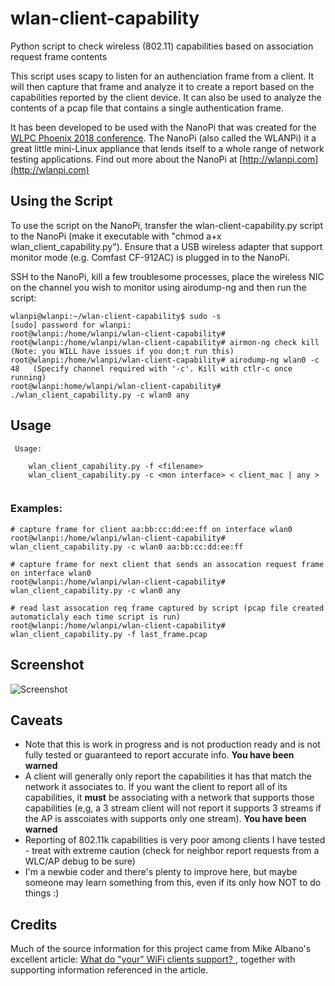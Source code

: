 # wlan-client-capability
Python script to check wireless (802.11) capabilities based on association request frame contents

This script uses scapy to listen for an authenciation frame from a client. It will then capture that frame and analyze it to create a report based on the capabilities reported by the client device. It can also be used to analyze the contents of a pcap file that contains a single authentication frame.

It has been developed to be used with the NanoPi that was created for the [WLPC Phoenix 2018 conference](https://www.wlanpros.com/resource/?wpv-category=2018-phoenix&wpv_aux_current_post_id=2623&wpv_view_count=464-TCPID2623). The NanoPi (also called the WLANPi) it a great little mini-Linux appliance that lends itself to a whole range of network testing applications. Find out more about the NanoPi at [http://wlanpi.com](http://wlanpi.com)

## Using the Script
To use the script on the NanoPi, transfer the wlan-client-capability.py script to the NanoPi (make it executable with "chmod a+x wlan_client_capability.py"). Ensure that a USB wireless adapter that support monitor mode (e.g. Comfast CF-912AC) is plugged in to the NanoPi.

SSH to the NanoPi, kill a few troublesome processes, place the wireless NIC on the channel you wish to monitor using airodump-ng and then run the script:

```
wlanpi@wlanpi:~/wlan-client-capability$ sudo -s
[sudo] password for wlanpi: 
root@wlanpi:/home/wlanpi/wlan-client-capability#
root@wlanpi:/home/wlanpi/wlan-client-capability# airmon-ng check kill   (Note: you WILL have issues if you don;t run this)
root@wlanpi:/home/wlanpi/wlan-client-capability# airodump-ng wlan0 -c 48   (Specify channel required with '-c'. Kill with ctlr-c once running)
root@wlanpi:home/wlanpi/wlan-client-capability# ./wlan_client_capability.py -c wlan0 any

```
## Usage

```
 Usage:

    wlan_client_capability.py -f <filename>
    wlan_client_capability.py -c <mon interface> < client_mac | any >
 
 ```
### Examples:

```
# capture frame for client aa:bb:cc:dd:ee:ff on interface wlan0
root@wlanpi:/home/wlanpi/wlan-client-capability# wlan_client_capability.py -c wlan0 aa:bb:cc:dd:ee:ff

```

```
# capture frame for next client that sends an assocation request frame on interface wlan0
root@wlanpi:/home/wlanpi/wlan-client-capability# wlan_client_capability.py -c wlan0 any

```

```
# read last assocation req frame captured by script (pcap file created automaticlaly each time script is run)
root@wlanpi:/home/wlanpi/wlan-client-capability# wlan_client_capability.py -f last_frame.pcap
```

## Screenshot

![Screenshot](https://github.com/wifinigel/wlan-client-capability/blob/master/screenshot.PNG)

## Caveats
- Note that this is work in progress and is not production ready and is not fully tested or guaranteed to report accurate info. **You have been warned**
- A client will generally only report the capabilities it has that match the network it associates to. If you want the client to report all of its capabilities, it **must** be associating with a network that supports those capabilities (e,g, a 3 stream client will not report it supports 3 streams if the AP is asscoiates with supports only one stream). **You have been warned**
- Reporting of 802.11k capabilities is very poor among clients I have tested - treat with extreme caution (check for neighbor report requests from a WLC/AP debug to be sure)
- I'm a newbie coder and there's plenty to improve here, but maybe someone may learn something from this, even if its only how NOT to do things :)

## Credits
Much of the source information for this project came from Mike Albano's excellent article: [What do "your" WiFi clients support?
](http://www.mikealbano.com/2016/02/what-do-your-wifi-clients-support.html), together with supporting information referenced in the article.
